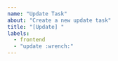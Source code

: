 ```yaml
---
name: "Update Task"
about: "Create a new update task"
title: "[Update] "
labels:
  - frontend
  - "update :wrench:"
---
```

